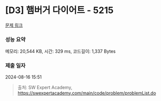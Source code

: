 # [D3] 햄버거 다이어트 - 5215 

[문제 링크](https://swexpertacademy.com/main/code/problem/problemDetail.do?contestProbId=AWT-lPB6dHUDFAVT) 

### 성능 요약

메모리: 20,544 KB, 시간: 329 ms, 코드길이: 1,337 Bytes

### 제출 일자

2024-08-16 15:51



> 출처: SW Expert Academy, https://swexpertacademy.com/main/code/problem/problemList.do